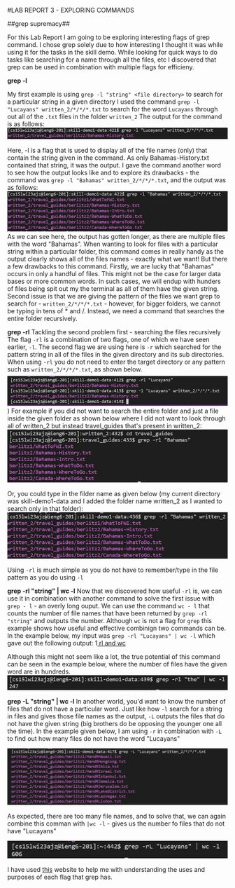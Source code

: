 #LAB REPORT 3 - EXPLORING COMMANDS

##grep supremacy##

For this Lab Report I am going to be exploring interesting flags of grep command. I chose grep solely due to how interesting I thought it was while using it for the tasks in the skill demo. 
While looking for quick ways to do tasks like searching for a name through all the files, etc I discovered that grep can be used in combination with multiple flags for efficieny. 

**grep -l**

My first example is using `grep -l "string" <file directory>` to search for a particular string in a given directory
I used the command `grep -l "Lucayans" written_2/*/*/*.txt` to search for the word `Lucayans` through out all of the `.txt` files in the folder `written_2` 
The output for the command is as follows:
![grep -l](https://github.com/madhoolikacvss/lab_rep_3/blob/main/grep%20l%20simple.jpg)

Here, -l is a flag that is used to display all of the file names (only) that contain the string given in the command. As only Bahamas-History.txt contained that string, it was the output.
I  gave the command another word to see how the output looks like and to explore its drawbacks - the command was `grep -l "Bahamas" written_2/*/*/*.txt`, and the output was as follows:
![Bahamas](https://github.com/madhoolikacvss/lab_rep_3/blob/main/grep%20l%20bahamas.jpg)
As we can see here, the output has gotten longer, as there are multiple files with the word "Bahamas". When wanting to look for files with a particular string within a particular folder, this command comes in really handy as the output clearly shows all of the files names - exactly what we want!
But there a few drawbacks to this command. Firstly, we are lucky that "Bahamas" occurs in only a handful of files. This might not be the case for larger data bases or more common words. In such cases, we will endup with hunders of files being spit out my the terminal as all of them have the given string. 
Second issue is that we are giving the pattern of the files we want grep to search for - `written_2/*/*/*.txt` - however, for bigger folders, we cannot be typing in tens of * and /. Instead, we need a command that searches the entire folder recursively.

**grep -rl**
Tackling the second problem first - searching the files recursively
The flag `-rl` is a combination of two flags, one of which we have seen earlier, `-l`. The second flag we are using here is `-r` which searched for the pattern string in all of the files in the given directory and its sub directories.
When using `-rl` you do not need to enter the target directory or any pattern such as `written_2/*/*/*.txt`, as shown below. 
![-rl](https://github.com/madhoolikacvss/lab_rep_3/blob/main/grep%20rl.jpg)
)
For example if you did not want to search the entire folder and just a file inside the given folder as shown below where I did not want to look through all of written_2 but instead travel_guides that's present in written_2:
![travel](https://github.com/madhoolikacvss/lab_rep_3/blob/main/cd%20into%20travel.jpg)

Or, you could type in the filder name as given below (my current directory was skill-demo1-data and I added the folder name written_2 as I wanted to search only in that folder):
![typing in folder name](https://github.com/madhoolikacvss/lab_rep_3/blob/main/not%20travel.jpg)

Using `-rl` is much simple as you do not have to remember/type in the file pattern as you do using `-l`

**grep -rl "string" | wc -l**
Now that we discovered how useful `-rl` is, we can use it in combination with another command to solve the first issue with `grep - l` - an overly long ouput.
We can use the command `wc - l` that counts the number of file names that have been returned by `grep -rl "string"` and outputs the number.
Although `wc` is not a flag for `grep` this example shows how useful and effective combinign two commands can be. 
In the example below, my input was `grep -rl "Lucayans" | wc -l` which gave out the following output:
1[ rl and wc](https://github.com/madhoolikacvss/lab_rep_3/blob/main/rl%20and%20wc%20example%201.jpg)

Although this might not seem like a lot, the true potential of this command can be seen in the example below, where the number of files have the given word are in hundreds.
![rl wc ex 2](https://github.com/madhoolikacvss/lab_rep_3/blob/main/rl%20and%20wc%20example%202.jpg)

**grep -L "string" | wc -l**
In another world, you'd want to know the number of files that do not have a particular word. 
Just like how `-l` search for a string in files and gives those file names as the output, `-L` outputs the files that do not have the given string (big brothers do be opposing the younger one all the time). 
In the example given below, I am using `-r` in combination with `-L` to find out how many files do not have the word "Lucayans"


![big L](https://github.com/madhoolikacvss/lab_rep_3/blob/main/grep%20L.jpg)

As expected, there are too many file names, and to solve that, we can again combine this comman with `|wc -l` - gives us the number fo files that do not have "Lucayans"


![not L and wc](https://github.com/madhoolikacvss/lab_rep_3/blob/main/not%20rl%20and%20wc.jpg)


I have used [this](https://www.vogella.com/tutorials/UnixGrep/article.html) website to help me with understanding the uses and purposes of each flag that grep has. 
